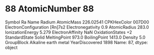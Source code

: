 # 88 AtomicNumber                               88
Symbol                                     Ra
Name                                   Radium
AtomicMass                          226.02541
CPKHexColor                            007D00
ElectronConfiguration                 [Rn]7s2
Electronegativity                         0.9
AtomicRadius                            283.0
IonizationEnergy                        5.279
ElectronAffinity                          NaN
OxidationStates                            +2
StandardState                           Solid
MeltingPoint                            973.0
BoilingPoint                           1413.0
Density                                   5.0
GroupBlock               Alkaline earth metal
YearDiscovered                           1898
Name: 87, dtype: object
